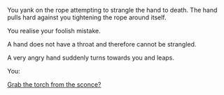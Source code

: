 You yank on the rope attempting to strangle the hand to death.
The hand pulls hard against you tightening the rope around itself.

You realise your foolish mistake.

A hand does not have a throat and therefore cannot be strangled.

A very angry hand suddenly turns towards you and leaps.

You:

[Grab the torch from the sconce?](../strangle/torch/torch.md)
